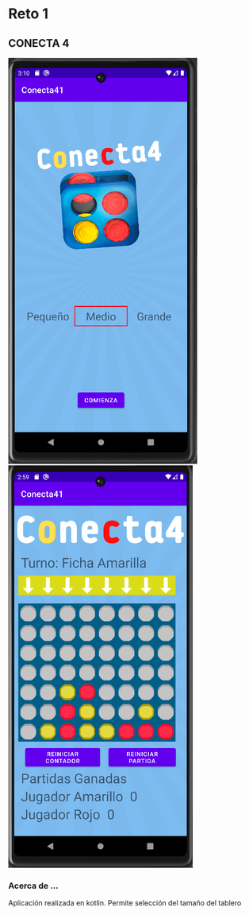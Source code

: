 # Reto 1
## CONECTA 4
![MainActivity](conecta4.png)
![GameActivity](cocecta4_2.png)
### Acerca de ...
Aplicación realizada en kotlin. 
Permite selección del tamaño del tablero

